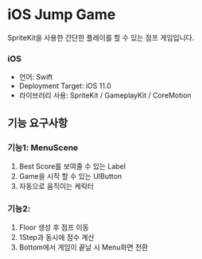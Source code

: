 # iOS Jump Game

SpriteKit을 사용한 간단한 플레이를 할 수 있는 점프 게임입니다. 


### iOS
+ 언어: Swift
+ Deployment Target: iOS 11.0
+ 라이브러리 사용: SpriteKit / GameplayKit / CoreMotion

## 기능 요구사항
### 기능1: MenuScene 
1. Best Score를 보여줄 수 있는 Label 
2. Game을 시작 할 수 있는 UIButton
3. 자동으로 움직이는 케릭터 

### 기능2: 
1. Floor 생성 후 점프 이동
2. 1Step과 동시에 점수 계산 
3. Bottom에서 게임이 끝날 시 Menu화면 전환 

